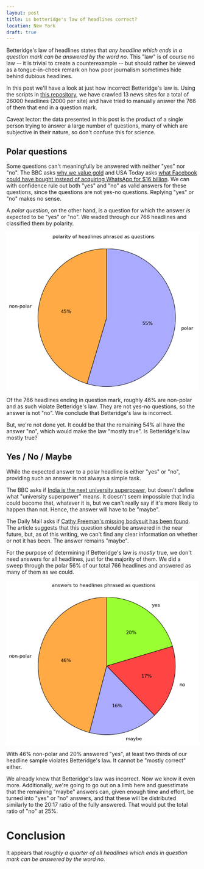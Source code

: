 ```yaml
---
layout: post
title: is betteridge's law of headlines correct?
location: New York
draft: true
---
```


Betteridge's law of headlines states that *any headline which ends in
a question mark can be answered by the word no*. This "law" is of
course no law -- it is trivial to create a counterexample -- but
should rather be viewed as a tongue-in-cheek remark on how poor
journalism sometimes hide behind dubious headlines.

In this post we'll have a look at just how incorrect Betteridge's law
is. Using the scripts in [this
repository](https://github.com/matslina/betteridgeslaw), we have
crawled 13 news sites for a total of 26000 headlines (2000 per site)
and have tried to manually answer the 766 of them that end in a
question mark.

Caveat lector: the data presented in this post is the product of a
single person trying to answer a large number of questions, many of
which are subjective in their nature, so don't confuse this for
science.

Polar questions
---------------

Some questions can't meaningfully be answered with neither "yes" nor
"no". The BBC asks [why we value
gold](http://www.bbc.com/news/magazine-25255957) and USA Today asks
[what Facebook could have bought instead of acquiring WhatsApp for $16
billion](http://www.usatoday.com/story/news/nation-now/2014/02/19/facebook-whatsapp-16-billion/5621721/).
We can with confidence rule out both "yes" and "no" as valid answers
for these questions, since the questions are not yes-no
questions. Replying "yes" or "no" makes no sense.

A *polar question*, on the other hand, is a question for which the
answer *is* expected to be "yes" or "no". We waded through our 766
headlines and classified them by polarity.

![polarity image](/img/betteridge_polarity_pie.png)

Of the 766 headlines ending in question mark, roughly 46% are
non-polar and as such violate Betteridge's law. They are not yes-no
questions, so the answer is not "no". We conclude that Betteridge's
law is incorrect.

But, we're not done yet. It could be that the remaining 54% all have
the answer "no", which would make the law "mostly true". Is
Betteridge's law mostly true?

Yes / No / Maybe
----------------

While the expected answer to a polar headline is either "yes" or "no",
providing such an answer is not always a simple task.

The BBC asks if [India is the next university
superpower](http://www.bbc.com/news/business-12597815), but doesn't
define what "university superpower" means. It doesn't seem impossible
that India could become that, whatever it is, but we can't really say
if it's more likely to happen than not. Hence, the answer will have to
be "maybe".

The Daily Mail asks if [Cathy Freeman's missing bodysuit has been
found](http://www.dailymail.co.uk/sport/othersports/article-2885773/Cathy-Freeman-s-missing-bodysuit-Sydney-2000-Olympic-Games-anonymously-handed-original.html). The
article suggests that this question should be answered in the near
future, but, as of this writing, we can't find any clear information
on whether or not it has been. The answer remains "maybe".

For the purpose of determining if Betteridge's law is *mostly* true,
we don't need answers for all headlines, just for the majority of
them. We did a sweep through the polar 56% of our total 766 headlines
and answered as many of them as we could.

![polarity image](/img/betteridge_answer_pie.png)

With 46% non-polar and 20% answered "yes", at least two thirds of our
headline sample violates Betteridge's law. It cannot be "mostly
correct" either.

We already knew that Betteridge's law was incorrect. Now we know it
even more. Additionally, we're going to go out on a limb here and
guesstimate that the remaining "maybe" answers can, given enough time
and effort, be turned into "yes" or "no" answers, and that these will
be distributed similarly to the 20:17 ratio of the fully
answered. That would put the total ratio of "no" at 25%.

Conclusion
==========

It appears that *roughly a quarter of all headlines which ends in
question mark can be answered by the word no*.
